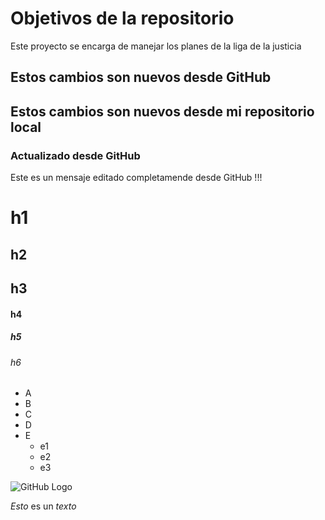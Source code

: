 # Objetivos de la repositorio

Este proyecto se encarga de manejar los planes de la liga de la justicia


## Estos cambios son nuevos desde GitHub
## Estos cambios son nuevos desde mi repositorio local

### Actualizado desde GitHub
Este es un mensaje editado completamende desde GitHub !!!

# h1
## h2 
## h3 
#### h4 
##### h5 
###### h6


* A
* B
* C
* D
* E
  * e1
  * e2
  * e3

![GitHub Logo](https://avatars.githubusercontent.com/u/583231?v=4)

*Esto* es un _texto_
     
